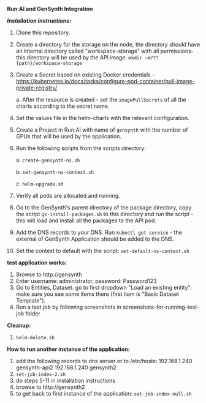 **Run:AI and GenSynth Integration**

_**Installation Instructions:**_
1. Clone this repository.
2. Create a directory for the storage on the node, the directory should have an internal directory called "workspace-storage" with all permissions- this directory will be used by the API image. `mkdir –m777 {path}/workspace-storage`
3. Create a Secret based on existing Docker credentials -  https://kubernetes.io/docs/tasks/configure-pod-container/pull-image-private-registry/

    a. After the resource is created - set the `imagePullSecrets` of all the charts according to the secret name.
4. Set the values file in the helm-charts with the relevant configuration.
5. Create a Project in Run:Ai with name of `gensynth` with the number of GPUs that will be used by the application.
6. Run the following scripts from the scripts directory:
    
    a. `create-gensynth-ns.sh`
    
    b. `set-gensynth-ns-context.sh`
    
    c. `helm-upgrade.sh`
    
7. Verify all pods are allocated and running.
8. Go to the GenSynth's parent directory of the package directory, copy the script `gs-install-packages.sh` to this directory and run the script - this will load and install all the packages to the API pod.  
9. Add the DNS records to your DNS. Run `kubectl get service` - the external of GenSynth Application should be added to the DNS.
10. Set the context to default with the script: `set-default-ns-context.sh`




**test application works:**
1. Browse to http://gensynth
2. Enter username: administrator, password: Password123
3. Go to Entities, Dataset. go to first dropdown "Load an existing entity". make sure you see some items there (first item is "Basic Dataset Template").
4. Run a test job by following screenshots in screenshots-for-running-test-job folder 

**Cleanup:**
1. `helm-delete.sh`

**How to run another instance of the application:**
1. add the following records to dns server or to /etc/hosts:
192.168.1.240 gensynth-api2
192.168.1.240 gensynth2
2. `set-job-index-2.sh`
3. do steps 5-11 in installation instructions
4. browse to http://gensynth2
5. to get back to first instance of the application: `set-job-index-null.sh`
